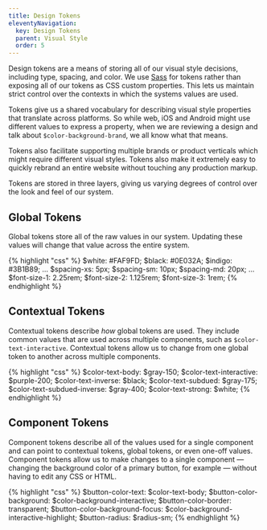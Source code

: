 ```yaml
---
title: Design Tokens
eleventyNavigation:
  key: Design Tokens
  parent: Visual Style
  order: 5
---
```


Design tokens are a means of storing all of our visual style decisions, including type, spacing, and color. We use [Sass](https://sass-lang.com/) for tokens rather than exposing all of our tokens as CSS custom properties. This lets us maintain strict control over the contexts in which the systems values are used.

Tokens give us a shared vocabulary for describing visual style properties that translate across platforms. So while web, iOS and Android might use different values to express a property, when we are reviewing a design and talk about `$color-background-brand`, we all know what that means.

Tokens also facilitate supporting multiple brands or product verticals which might require different visual styles. Tokens also make it extremely easy to quickly rebrand an entire website without touching any production markup.

Tokens are stored in three layers, giving us varying degrees of control over the look and feel of our system.

## Global Tokens

Global tokens store all of the raw values in our system. Updating these values will change that value across the entire system.

{% highlight "css" %}
$white: #FAF9FD;
$black: #0E032A;
$indigo: #3B1B89;
...
$spacing-xs: 5px;
$spacing-sm: 10px;
$spacing-md: 20px;
...
$font-size-1: 2.25rem;
$font-size-2: 1.125rem;
$font-size-3: 1rem;
{% endhighlight %}

## Contextual Tokens

Contextual tokens describe _how_ global tokens are used. They include common values that are used across multiple components, such as `$color-text-interactive`. Contextual tokens allow us to change from one global token to another across multiple components.

{% highlight "css" %}
$color-text-body: $gray-150;
$color-text-interactive: $purple-200;
$color-text-inverse: $black;
$color-text-subdued: $gray-175;
$color-text-subdued-inverse: $gray-400;
$color-text-strong: $white;
{% endhighlight %}

## Component Tokens

Component tokens describe all of the values used for a single component and can point to contextual tokens, global tokens, or even one-off values. Component tokens allow us to make changes to a single component &mdash; changing the background color of a primary button, for example &mdash; without having to edit any CSS or HTML.

{% highlight "css" %}
$button-color-text: $color-text-body;
$button-color-background: $color-background-interactive; 
$button-color-border: transparent;
$button-color-background-focus: $color-background-interactive-highlight;
$button-radius: $radius-sm;
{% endhighlight %}